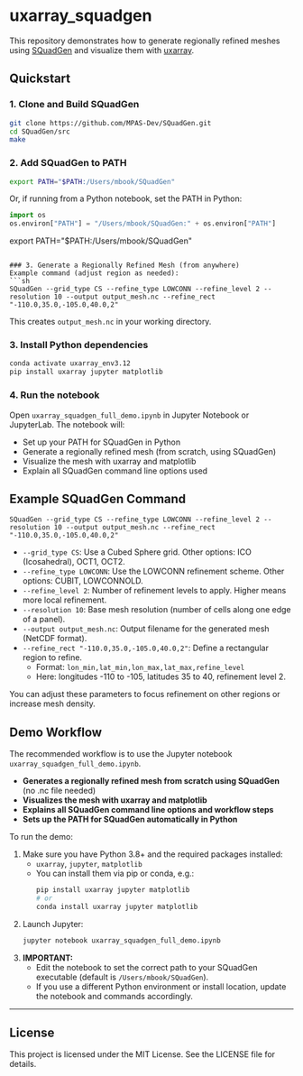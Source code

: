 # uxarray_squadgen

This repository demonstrates how to generate regionally refined meshes using [SQuadGen](https://github.com/MPAS-Dev/SQuadGen) and visualize them with [uxarray](https://github.com/UXARRAY/uxarray).

## Quickstart

### 1. Clone and Build SQuadGen
```sh
git clone https://github.com/MPAS-Dev/SQuadGen.git
cd SQuadGen/src
make
```

### 2. Add SQuadGen to PATH
```sh
export PATH="$PATH:/Users/mbook/SQuadGen"
```

Or, if running from a Python notebook, set the PATH in Python:
```python
import os
os.environ["PATH"] = "/Users/mbook/SQuadGen:" + os.environ["PATH"]
```
export PATH="$PATH:/Users/mbook/SQuadGen"
```

### 3. Generate a Regionally Refined Mesh (from anywhere)
Example command (adjust region as needed):
```sh
SQuadGen --grid_type CS --refine_type LOWCONN --refine_level 2 --resolution 10 --output output_mesh.nc --refine_rect "-110.0,35.0,-105.0,40.0,2"
```
This creates `output_mesh.nc` in your working directory.

### 3. Install Python dependencies
```sh
conda activate uxarray_env3.12
pip install uxarray jupyter matplotlib
```

### 4. Run the notebook
Open `uxarray_squadgen_full_demo.ipynb` in Jupyter Notebook or JupyterLab. The notebook will:
- Set up your PATH for SQuadGen in Python
- Generate a regionally refined mesh (from scratch, using SQuadGen)
- Visualize the mesh with uxarray and matplotlib
- Explain all SQuadGen command line options used

## Example SQuadGen Command
```
SQuadGen --grid_type CS --refine_type LOWCONN --refine_level 2 --resolution 10 --output output_mesh.nc --refine_rect "-110.0,35.0,-105.0,40.0,2"
```
- `--grid_type CS`: Use a Cubed Sphere grid. Other options: ICO (Icosahedral), OCT1, OCT2.
- `--refine_type LOWCONN`: Use the LOWCONN refinement scheme. Other options: CUBIT, LOWCONNOLD.
- `--refine_level 2`: Number of refinement levels to apply. Higher means more local refinement.
- `--resolution 10`: Base mesh resolution (number of cells along one edge of a panel).
- `--output output_mesh.nc`: Output filename for the generated mesh (NetCDF format).
- `--refine_rect "-110.0,35.0,-105.0,40.0,2"`: Define a rectangular region to refine.
  - Format: `lon_min,lat_min,lon_max,lat_max,refine_level`
  - Here: longitudes -110 to -105, latitudes 35 to 40, refinement level 2.

You can adjust these parameters to focus refinement on other regions or increase mesh density.

## Demo Workflow

The recommended workflow is to use the Jupyter notebook `uxarray_squadgen_full_demo.ipynb`.

- **Generates a regionally refined mesh from scratch using SQuadGen** (no .nc file needed)
- **Visualizes the mesh with uxarray and matplotlib**
- **Explains all SQuadGen command line options and workflow steps**
- **Sets up the PATH for SQuadGen automatically in Python**

To run the demo:

1. Make sure you have Python 3.8+ and the required packages installed:
   - `uxarray`, `jupyter`, `matplotlib`
   - You can install them via pip or conda, e.g.:
     ```sh
     pip install uxarray jupyter matplotlib
     # or
     conda install uxarray jupyter matplotlib
     ```
2. Launch Jupyter:
   ```sh
   jupyter notebook uxarray_squadgen_full_demo.ipynb
   ```
3. **IMPORTANT:**
   - Edit the notebook to set the correct path to your SQuadGen executable (default is `/Users/mbook/SQuadGen`).
   - If you use a different Python environment or install location, update the notebook and commands accordingly.

---

## License

This project is licensed under the MIT License. See the LICENSE file for details.
